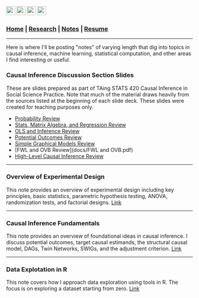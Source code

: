 ### [<img src="https://ucla.edu/favicon.ico" width="24">](http://directory.stat.ucla.edu/active_students/single-page/?smid=1612) [<img src="https://www.linkedin.com/favicon.ico" width="24">](https://www.linkedin.com/in/adam-rohde)  [<img src="https://github.com/favicon.ico" width="24">](https://github.com/Adam-Rohde) [<img src="https://twitter.com/favicon.ico" width="24">](https://twitter.com/_adam_rohde)

### [Home](README.md) | [Research](Research.md) | [Notes](Notes.md) | [Resume](docs/Adam_R_Rohde_Resume.pdf)


---

Here is where I'll be posting "notes" of varying length that dig into topics in causal inference, machine learning, statistical computation, and other areas I find interesting or useful.


### Causal Inference Discussion Section Slides
These are slides prepared as part of TAing STATS 420 Causal Inference in Social Science Practice. Note that much of the material draws heavily from the sources listed at the beginning of each slide deck. These slides were created for teaching purposes only. 

* [Probability Review](docs/Probability_Review.pdf) 
* [Stats, Matrix Algebra, and Regression Review](docs/Statistics__Matrix_Algebra__and_Regression_Review.pdf) 
* [OLS and Inference Review](docs/OLS_Results_and_Inference.pdf) 
* [Potential Outcomes Review](docs/Potential_Outcomes_Review.pdf) 
* [Simple Graphical Models Review](docs/Crash_Course_Review.pdf) 
* [FWL and OVB Review](docs/FWL and OVB.pdf) 
* [High-Level Causal Inference Review](docs/Causal_Inference_Overview.pdf) 

--- 


### Overview of Experimental Design
This note provides an overview of experimental design including key principles, basic statistics, parametric hypothesis testing, ANOVA, randomization tests, and factorial designs.  [Link](Notes/Experimental-Design.html) 

--- 

### Causal Inference Fundamentals
This note provides an overview of foundational ideas in causal inference. I discuss potential outcomes, target causal estimands, the structural causal model, DAGs, Twin Networks, SWIGs, and the adjustment criterion. [Link](Notes/Causal-Inference-Fundamentals.html) 

--- 


### Data Explotation in R
This note covers how I approach data exploration using tools in R. The focus is on exploring a dataset starting from zero. [Link](Notes/Data-Exploation---R.html) 



